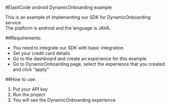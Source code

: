 #ElastiCode android DynamicOnboarding example

This is an example of implementing our SDK for DynamicOnboarding service  
The platform is android and the language is JAVA.

##Requirements:

- You need to integrate our SDK with basic integration
- Set your credit card details
- Go to the dashboard and create an experience for this example
- Go to DynamicOnboarding page, select the experience that you created and click “apply”
 
##How to use:

1) Put your API key  
2) Run the project  
3) You will see the DynamicOnboarding experience 